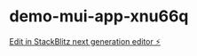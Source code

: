 # demo-mui-app-xnu66q

[Edit in StackBlitz next generation editor ⚡️](https://stackblitz.com/~/github.com/russellgeraghty-bjss/demo-mui-app-xnu66q)